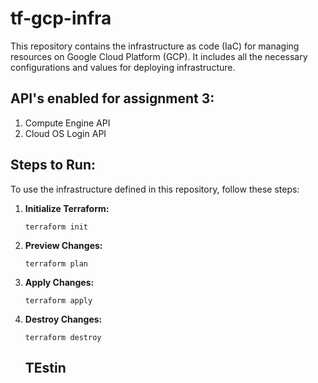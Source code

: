 # tf-gcp-infra

This repository contains the infrastructure as code (IaC) for managing resources on Google Cloud Platform (GCP). It includes all the necessary configurations and values for deploying infrastructure.

## API's enabled for assignment 3:
1. Compute Engine API
2. Cloud OS Login API

## Steps to Run:
To use the infrastructure defined in this repository, follow these steps:
1. **Initialize Terraform:**
   ```
   terraform init
   ```

2. **Preview Changes:**
   ```
   terraform plan
   ```

3. **Apply  Changes:**
   ```
   terraform apply
   ```

4. **Destroy  Changes:**
   ```
   terraform destroy
   ```


   ## TEstin